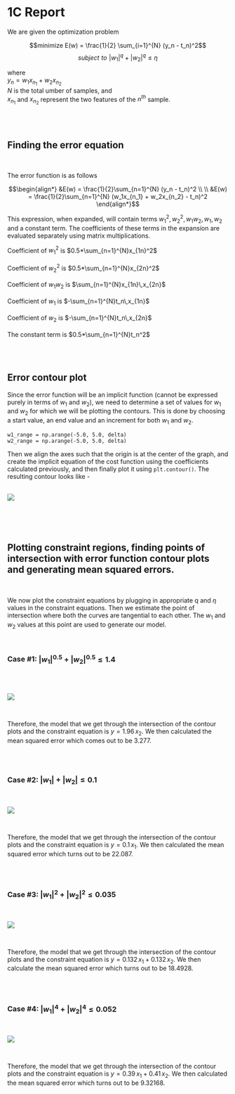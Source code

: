 # 1C Report

We are given the optimization problem

$$minimize E(w) = \frac{1}{2} \sum_{i=1}^{N} (y_n - t_n)^2$$ 
$$subject \,\,to \,\,|w_1|^q + |w_2|^q \le \eta$$

where <br>
$y_n = w_1x_{n_1} + w_2x_{n_2}$ <br> $N$ is the total umber of samples, and <br>$x_{n_1}$ and $x_{n_2}$ represent the two features of the $n^{th}$ sample.
 
 <br> <br>

## Finding the error equation

<br>

The error function is as follows

$$\begin{align*}
&E(w) = \frac{1}{2}\sum_{n=1}^{N} (y_n - t_n)^2 \\ \\
&E(w) = \frac{1}{2}\sum_{n=1}^{N} (w_1x_{n_1} + w_2x_{n_2} - t_n)^2
 \end{align*}$$

 This expression, when expanded, will contain terms $w_1^2, w_2^2, w_1w_2, w_1, w_2$ and a constant term. The coefficients of these terms in the expansion are evaluated separately using matrix multiplications.

 Coefficient of $w_1^2$ is $0.5*\sum_{n=1}^{N}x_{1n}^2$
<br> <br>
 Coefficient of $w_2^2$ is $0.5*\sum_{n=1}^{N}x_{2n}^2$
<br> <br>
 Coefficient of $w_1w_2$ is $\sum_{n=1}^{N}x_{1n}\,x_{2n}$
<br> <br>
 Coefficient of $w_1$ is $-\sum_{n=1}^{N}t_n\,x_{1n}$
<br> <br>
 Coefficient of $w_2$ is $-\sum_{n=1}^{N}t_n\,x_{2n}$
<br> <br>
 The constant term is $0.5*\sum_{n=1}^{N}t_n^2$

 <br> <br>

## Error contour plot

Since the error function will be an implicit function (cannot be expressed purely in terms of $w_1$ and $w_2$), we need to determine a set of values for $w_1$ and $w_2$ for which we will be plotting the contours. This is done by choosing a start value, an end value and an increment for both $w_1$ and $w_2$. 

```
w1_range = np.arange(-5.0, 5.0, delta)
w2_range = np.arange(-5.0, 5.0, delta)
```

Then we align the axes such that the origin is at the center of the graph, and create the implicit equation of the cost function using the coefficients calculated previously, and then finally plot it using `plt.contour()`. The resulting contour looks like - <br> <br>

![](Contour.png)

<br><br> <br>

## Plotting constraint regions, finding points of intersection with error function contour plots and generating mean squared errors.
<br>

We now plot the constraint equations by plugging in appropriate q and $\eta$ values in the constraint equations. Then we estimate the point of intersection where both the curves are tangential to each other. The $w_1$ and $w_2$ values at this point are used to generate our model. 

<br>

### Case #1: $|w_1|^{0.5} + |w_2|^{0.5} \le 1.4$

<br> <br>

![](q_05.png)

<br>

Therefore, the model that we get through the intersection of the contour plots and the constraint equation is $y = 1.96\,x_2$. We then calculated the mean squared error which comes out to be $3.277$.

<br> <br>

### Case #2: $|w_1| + |w_2| \le 0.1$

<br>

![](q_1.png)

<br>

Therefore, the model that we get through the intersection of the contour plots and the constraint equation is $y = 0.1\,x_1$. We then calculated the mean squared error which turns out to be $22.087$.

<br> <br>


### Case #3: $|w_1|^2 + |w_2|^2 \le 0.035$

<br>

![](q_2.png)

<br>

Therefore, the model that we get through the intersection of the contour plots and the constraint equation is $y = 0.132\,x_1 + 0.132\,x_2$. We then calculate the mean squared error which turns out to be $18.4928$.

<br> <br>

### Case #4: $|w_1|^4 + |w_2|^4 \le 0.052$

<br>

![](q_4.png)

<br>

Therefore, the model that we get through the intersection of the contour plots and the constraint equation is $y = 0.39\,x_1 + 0.41\,x_2$. We then calculated the mean squared error which turns out to be $9.32168$.


